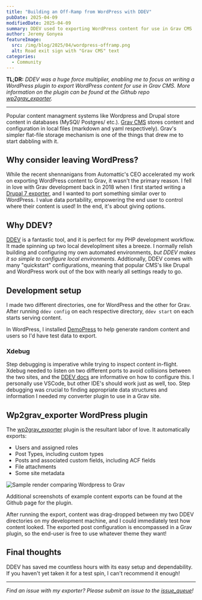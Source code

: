 ```yaml
---
title: "Building an Off-Ramp from WordPress with DDEV"
pubDate: 2025-04-09
modifiedDate: 2025-04-09
summary: DDEV used to exporting WordPress content for use in Grav CMS
author: Jeremy Gonyea
featureImage:
  src: /img/blog/2025/04/wordpress-offramp.png
  alt: Road exit sign with "Grav CMS" text
categories:
  - Community
---
```

**TL;DR:** _DDEV was a huge force multiplier, enabling me to focus on writing a WordPress plugin to export WordPress content for use in Grav CMS.  More information on the plugin can be found at the Github repo [wp2grav_exporter](https://github.com/jgonyea/wp2grav_exporter)._

___

Popular content managment systems like Wordpress and Drupal store content in databases (MySQl/ Postgres/ etc.).  [Grav CMS](https://getgrav.org/) stores content and configuration in local files (markdown and yaml respectively).  Grav's simpler flat-file storage mechanism is one of the things that drew me to start dabbling with it.

## Why consider leaving WordPress?
While the recent shennanigans from Automattic's CEO accelerated my work on exporting WordPress content to Grav, it wasn't the primary reason.  I fell in love with Grav development back in 2018 when I first started writing a [Drupal 7 exporter](https://www.drupal.org/project/grav_export), and I wanted to port something similar over to WordPress.  I value data portability, empowering the end user to control where their content is used!  In the end, it's about giving options.

## Why DDEV?
[DDEV](https://ddev.com/) is a fantastic tool, and it is perfect for my PHP development workflow.  It made spinning up two local developlment sites a breeze.  I normally relish building and configuring my own automated environments, _but DDEV makes it so simple to configure local environments_.  Addtionally, DDEV comes with many "quickstart" configurations, meaning that popular CMS's like Drupal and WordPress work out of the box with nearly all settings ready to go.

## Development setup
I made two different directories, one for WordPress and the other for Grav.  After running `ddev config` on each respective directory, `ddev start` on each starts serving content.

In WordPress, I installed [DemoPress](https://wordpress.org/plugins/demopress/) to help generate random content and users so I'd have test data to export.

### Xdebug
Step debugging is imperative while trying to inspect content in-flight.  Xdebug needed to listen on two different ports to avoid collisions between the two sites, and the [DDEV docs](https://ddev.readthedocs.io/en/stable/users/debugging-profiling/step-debugging/) are informative on how to configure this.  I personally use VSCode, but other IDE's should work just as well, too.  Step debugging was crucial to finding appropriate data structures and information I needed my converter plugin to use in a Grav site.

## Wp2grav_exporter WordPress plugin
The [wp2grav_exporter](https://github.com/jgonyea/wp2grav_exporter) plugin is the resultant labor of love.  It automatically exports:
- Users and assigned roles
- Post Types, including custom types
- Posts and associated custom fields, including ACF fields
- File attachments
- Some site metadata

![Sample render comparing Wordpress to Grav](/img/blog/2025/04/sample-wordpress-grav-page-render.png)

Additional screenshots of example content exports can be found at the Github page for the plugin.

After running the export, content was drag-dropped between my two DDEV directories on my development machine, and I could immediately test how content looked.  The exported post configuration is encompassed in a Grav plugin, so the end-user is free to use whatever theme they want!


## Final thoughts
DDEV has saved me countless hours with its easy setup and dependability.  If you haven't yet taken it for a test spin, I can't recommend it enough!

___

_Find an issue with my exporter? Please submit an issue to the [issue_queue](https://github.com/jgonyea/wp2grav_exporter/issues)!_